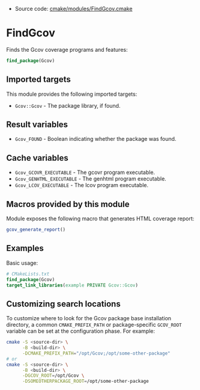 <!-- This is auto-generated file. -->
* Source code: [cmake/modules/FindGcov.cmake](https://github.com/petk/php-build-system/blob/master/cmake/cmake/modules/FindGcov.cmake)

# FindGcov

Finds the Gcov coverage programs and features:

```cmake
find_package(Gcov)
```

## Imported targets

This module provides the following imported targets:

* `Gcov::Gcov` - The package library, if found.

## Result variables

* `Gcov_FOUND` - Boolean indicating whether the package was found.

## Cache variables

* `Gcov_GCOVR_EXECUTABLE` - The gcovr program executable.
* `Gcov_GENHTML_EXECUTABLE` - The genhtml program executable.
* `Gcov_LCOV_EXECUTABLE` - The lcov program executable.

## Macros provided by this module

Module exposes the following macro that generates HTML coverage report:

```cmake
gcov_generate_report()
```

## Examples

Basic usage:

```cmake
# CMakeLists.txt
find_package(Gcov)
target_link_libraries(example PRIVATE Gcov::Gcov)
```

## Customizing search locations

To customize where to look for the Gcov package base
installation directory, a common `CMAKE_PREFIX_PATH` or
package-specific `GCOV_ROOT` variable can be set at
the configuration phase. For example:

```sh
cmake -S <source-dir> \
      -B <build-dir> \
      -DCMAKE_PREFIX_PATH="/opt/Gcov;/opt/some-other-package"
# or
cmake -S <source-dir> \
      -B <build-dir> \
      -DGCOV_ROOT=/opt/Gcov \
      -DSOMEOTHERPACKAGE_ROOT=/opt/some-other-package
```
